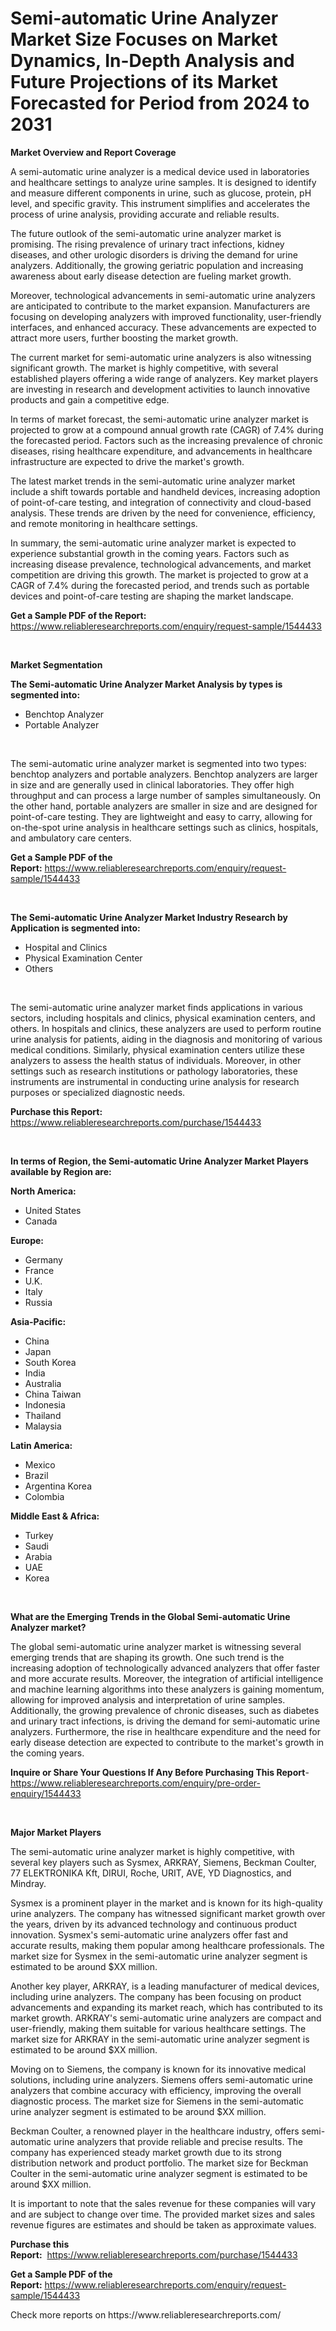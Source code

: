 <p><h1>Semi-automatic Urine Analyzer Market Size Focuses on Market Dynamics, In-Depth Analysis and Future Projections of its Market Forecasted for Period from 2024 to 2031</h1></p><p><strong>Market Overview and Report Coverage</strong></p>
<p><p>A semi-automatic urine analyzer is a medical device used in laboratories and healthcare settings to analyze urine samples. It is designed to identify and measure different components in urine, such as glucose, protein, pH level, and specific gravity. This instrument simplifies and accelerates the process of urine analysis, providing accurate and reliable results.</p><p>The future outlook of the semi-automatic urine analyzer market is promising. The rising prevalence of urinary tract infections, kidney diseases, and other urologic disorders is driving the demand for urine analyzers. Additionally, the growing geriatric population and increasing awareness about early disease detection are fueling market growth.</p><p>Moreover, technological advancements in semi-automatic urine analyzers are anticipated to contribute to the market expansion. Manufacturers are focusing on developing analyzers with improved functionality, user-friendly interfaces, and enhanced accuracy. These advancements are expected to attract more users, further boosting the market growth.</p><p>The current market for semi-automatic urine analyzers is also witnessing significant growth. The market is highly competitive, with several established players offering a wide range of analyzers. Key market players are investing in research and development activities to launch innovative products and gain a competitive edge.</p><p>In terms of market forecast, the semi-automatic urine analyzer market is projected to grow at a compound annual growth rate (CAGR) of 7.4% during the forecasted period. Factors such as the increasing prevalence of chronic diseases, rising healthcare expenditure, and advancements in healthcare infrastructure are expected to drive the market's growth.</p><p>The latest market trends in the semi-automatic urine analyzer market include a shift towards portable and handheld devices, increasing adoption of point-of-care testing, and integration of connectivity and cloud-based analysis. These trends are driven by the need for convenience, efficiency, and remote monitoring in healthcare settings.</p><p>In summary, the semi-automatic urine analyzer market is expected to experience substantial growth in the coming years. Factors such as increasing disease prevalence, technological advancements, and market competition are driving this growth. The market is projected to grow at a CAGR of 7.4% during the forecasted period, and trends such as portable devices and point-of-care testing are shaping the market landscape.</p></p>
<p><strong>Get a Sample PDF of the Report:</strong> <a href="https://www.reliableresearchreports.com/enquiry/request-sample/1544433">https://www.reliableresearchreports.com/enquiry/request-sample/1544433</a></p>
<p>&nbsp;</p>
<p><strong>Market Segmentation</strong></p>
<p><strong>The Semi-automatic Urine Analyzer Market Analysis by types is segmented into:</strong></p>
<p><ul><li>Benchtop Analyzer</li><li>Portable Analyzer</li></ul></p>
<p>&nbsp;</p>
<p><p>The semi-automatic urine analyzer market is segmented into two types: benchtop analyzers and portable analyzers. Benchtop analyzers are larger in size and are generally used in clinical laboratories. They offer high throughput and can process a large number of samples simultaneously. On the other hand, portable analyzers are smaller in size and are designed for point-of-care testing. They are lightweight and easy to carry, allowing for on-the-spot urine analysis in healthcare settings such as clinics, hospitals, and ambulatory care centers.</p></p>
<p><strong>Get a Sample PDF of the Report:</strong>&nbsp;<a href="https://www.reliableresearchreports.com/enquiry/request-sample/1544433">https://www.reliableresearchreports.com/enquiry/request-sample/1544433</a></p>
<p>&nbsp;</p>
<p><strong>The Semi-automatic Urine Analyzer Market Industry Research by Application is segmented into:</strong></p>
<p><ul><li>Hospital and Clinics</li><li>Physical Examination Center</li><li>Others</li></ul></p>
<p>&nbsp;</p>
<p><p>The semi-automatic urine analyzer market finds applications in various sectors, including hospitals and clinics, physical examination centers, and others. In hospitals and clinics, these analyzers are used to perform routine urine analysis for patients, aiding in the diagnosis and monitoring of various medical conditions. Similarly, physical examination centers utilize these analyzers to assess the health status of individuals. Moreover, in other settings such as research institutions or pathology laboratories, these instruments are instrumental in conducting urine analysis for research purposes or specialized diagnostic needs.</p></p>
<p><strong>Purchase this Report:</strong>&nbsp; <a href="https://www.reliableresearchreports.com/purchase/1544433">https://www.reliableresearchreports.com/purchase/1544433</a></p>
<p>&nbsp;</p>
<p><strong>In terms of Region, the Semi-automatic Urine Analyzer Market Players available by Region are:</strong></p>
<p>
    <p> <strong> North America: </strong>
        <ul>
            <li>United States</li>
            <li>Canada</li>
        </ul>
        </p> 
    <p> <strong> Europe: </strong>
        <ul>
            <li>Germany</li>
            <li>France</li>
            <li>U.K.</li>
            <li>Italy</li>
            <li>Russia</li>
        </ul>
        </p> 
    <p> <strong> Asia-Pacific: </strong>
        <ul>
            <li>China</li>
            <li>Japan</li>
            <li>South Korea</li>
            <li>India</li>
            <li>Australia</li>
            <li>China Taiwan</li>
            <li>Indonesia</li>
            <li>Thailand</li>
            <li>Malaysia</li>
        </ul>
        </p> 
    <p> <strong> Latin America: </strong>
        <ul>
            <li>Mexico</li>
            <li>Brazil</li>
            <li>Argentina Korea</li>
            <li>Colombia</li>
        </ul>
        </p> 
    <p> <strong> Middle East & Africa: </strong>
        <ul>
            <li>Turkey</li>
            <li>Saudi</li>
            <li>Arabia</li>
            <li>UAE</li>
            <li>Korea</li>
        </ul>
    </p>
    </p>
<p>&nbsp;</p>
<p><strong>What are the Emerging Trends in the Global Semi-automatic Urine Analyzer market?</strong></p>
<p><p>The global semi-automatic urine analyzer market is witnessing several emerging trends that are shaping its growth. One such trend is the increasing adoption of technologically advanced analyzers that offer faster and more accurate results. Moreover, the integration of artificial intelligence and machine learning algorithms into these analyzers is gaining momentum, allowing for improved analysis and interpretation of urine samples. Additionally, the growing prevalence of chronic diseases, such as diabetes and urinary tract infections, is driving the demand for semi-automatic urine analyzers. Furthermore, the rise in healthcare expenditure and the need for early disease detection are expected to contribute to the market's growth in the coming years.</p></p>
<p><strong>Inquire or Share Your Questions If Any Before Purchasing This Report</strong>- <a href="https://www.reliableresearchreports.com/enquiry/pre-order-enquiry/1544433">https://www.reliableresearchreports.com/enquiry/pre-order-enquiry/1544433</a></p>
<p>&nbsp;</p>
<p><strong>Major Market Players</strong></p>
<p><p>The semi-automatic urine analyzer market is highly competitive, with several key players such as Sysmex, ARKRAY, Siemens, Beckman Coulter, 77 ELEKTRONIKA Kft, DIRUI, Roche, URIT, AVE, YD Diagnostics, and Mindray.</p><p>Sysmex is a prominent player in the market and is known for its high-quality urine analyzers. The company has witnessed significant market growth over the years, driven by its advanced technology and continuous product innovation. Sysmex's semi-automatic urine analyzers offer fast and accurate results, making them popular among healthcare professionals. The market size for Sysmex in the semi-automatic urine analyzer segment is estimated to be around $XX million.</p><p>Another key player, ARKRAY, is a leading manufacturer of medical devices, including urine analyzers. The company has been focusing on product advancements and expanding its market reach, which has contributed to its market growth. ARKRAY's semi-automatic urine analyzers are compact and user-friendly, making them suitable for various healthcare settings. The market size for ARKRAY in the semi-automatic urine analyzer segment is estimated to be around $XX million.</p><p>Moving on to Siemens, the company is known for its innovative medical solutions, including urine analyzers. Siemens offers semi-automatic urine analyzers that combine accuracy with efficiency, improving the overall diagnostic process. The market size for Siemens in the semi-automatic urine analyzer segment is estimated to be around $XX million.</p><p>Beckman Coulter, a renowned player in the healthcare industry, offers semi-automatic urine analyzers that provide reliable and precise results. The company has experienced steady market growth due to its strong distribution network and product portfolio. The market size for Beckman Coulter in the semi-automatic urine analyzer segment is estimated to be around $XX million.</p><p>It is important to note that the sales revenue for these companies will vary and are subject to change over time. The provided market sizes and sales revenue figures are estimates and should be taken as approximate values.</p></p>
<p><strong>Purchase this Report:</strong>&nbsp;&nbsp;<a href="https://www.reliableresearchreports.com/purchase/1544433">https://www.reliableresearchreports.com/purchase/1544433</a></p>
<p></p>
<p><strong>Get a Sample PDF of the Report:</strong>&nbsp;<a href="https://www.reliableresearchreports.com/enquiry/request-sample/1544433">https://www.reliableresearchreports.com/enquiry/request-sample/1544433</a></p>
<p>Check more reports on https://www.reliableresearchreports.com/</p>
